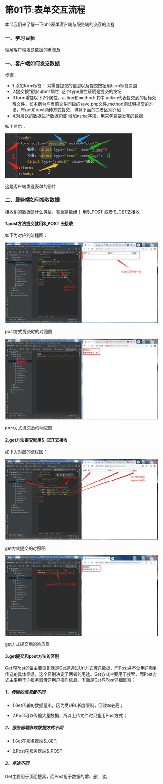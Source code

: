 # 第01节:表单交互流程
本节我们来了解一下php表单客户端与服务端的交互的流程

### 一、学习目标
理解客户端发送数据的步骤及

### 一、客户端如何发送数据
步骤：
* 1.添加form标签：
对需要提交的信息以及提交按钮用form标签包围
* 2.提交按钮为submit属性:
这个type属性证明是提交的按钮
* 3.form增加以下2个属性，action和method:
其中 action代表提交到的目标处理文件，如本例为与当前文件同级的save.php文件,method则证明提交的方法，有get和post两种方式提交，详见下面的二者区别介绍！
* 4.对发送的数据进行数据包装
增加name字段，用来包装要发布的数据

如下所示：

![images](..\images/0301_img.png)

这是客户端发送表单的图片


### 二、服务端如何接收数据
接收到的数据是什么类型，答案是数组！
用\$_POST 或者 \$_GET去接收：

#### 1.post方法提交就用$_POST 去接收
如下为对应的流程图：

![images](..\images/0301_image.png)

post方式提交时的对照图

![images](..\images/0301_png.png)

post方式提交后的响应图

#### 2.get方法提交就用$_GET去接收
如下为对应的流程图：

![images](..\images/0301_get.png)

get方式提交的对照图

![images](..\images/0301_geth.png)

get方式提交后的响应图

#### 3.get提交和post方法的区别
Get与Post的最主要区别就是Get是通过Url方式传送数据，而Post并不让用户看到传送的具体信息，这个区别决定了两者的用途。Get方式主要用于搜索，而Post方式主要用于向服务器传送用户操作信息。下面是Get与Post详细区别：

##### 1、传输的信息量不同
* 1.Get传输的数据量小，因为受URL长度限制，但效率较高；

* 2.Post可以传输大量数据，所以上传文件时只能用Post方式；

##### 2、服务器端获取数据方式不同
* 1.Get在服务器端$_GET;

* 2.Post在服务器端$_POST

##### 3、用途不同
Get主要用于页面搜索，而Post用于数据的增、删、改。